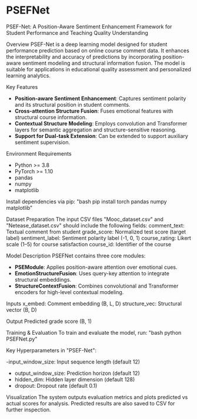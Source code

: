 # PSEFNet
PSEF-Net: A Position-Aware Sentiment Enhancement Framework for Student Performance and Teaching Quality Understanding

Overview
PSEF-Net is a deep learning model designed for student performance prediction based on online course comment data. It enhances the interpretability and accuracy of predictions by incorporating position-aware sentiment modeling and structural information fusion. The model is suitable for applications in educational quality assessment and personalized learning analytics.

Key Features
- **Position-aware Sentiment Enhancement**: Captures sentiment polarity and its structural position in student comments.
- **Cross-attention Structure Fusion**: Fuses emotional features with structural course information.
- **Contextual Structure Modeling**: Employs convolution and Transformer layers for semantic aggregation and structure-sensitive reasoning.
- **Support for Dual-task Extension**: Can be extended to support auxiliary sentiment supervision.

Environment Requirements
- Python >= 3.8
- PyTorch >= 1.10
- pandas
- numpy
- matplotlib

Install dependencies via pip:
"bash pip install torch pandas numpy matplotlib"

Dataset Preparation
The input CSV files "Mooc_dataset.csv" and "Netease_dataset.csv" should include the following fields:
comment_text: Textual comment from student
grade_score: Normalized test score (target label)
sentiment_label: Sentiment polarity label (-1, 0, 1)
course_rating: Likert scale (1–5) for course satisfaction
course_id: Identifier of the course

Model Description
PSEFNet contains three core modules:
- **PSEModule**: Applies position-aware attention over emotional cues.
- **EmotionStructureFusion**: Uses query-key attention to integrate structural embeddings.
- **StructureContextFusion**: Combines convolutional and Transformer encoders for high-level contextual modeling.

Inputs
x_embed: Comment embedding (B, L, D)
structure_vec: Structural vector (B, D)

Output
Predicted grade score (B, 1)

Training & Evaluation
To train and evaluate the model, run:
"bash python PSEFNet.py"


Key Hyperparameters in "PSEF-Net":

-input_window_size: Input sequence length (default 12)
- output_window_size: Prediction horizon (default 12)
- hidden_dim: Hidden layer dimension (default 128)
- dropout: Dropout rate (default 0.1)

Visualization
The system outputs evaluation metrics and plots predicted vs actual scores for analysis. Predicted results are also saved to CSV for further inspection.
